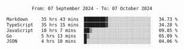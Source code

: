 <div align="center">
<p style="text-align: center;">
<!--START_SECTION:waka-->

```txt
From: 07 September 2024 - To: 07 October 2024

Markdown     35 hrs 43 mins  ████████▓░░░░░░░░░░░░░░░░   34.73 %
TypeScript   35 hrs 15 mins  ████████▓░░░░░░░░░░░░░░░░   34.28 %
JavaScript   10 hrs 7 mins   ██▒░░░░░░░░░░░░░░░░░░░░░░   09.85 %
Go           5 hrs 13 mins   █▒░░░░░░░░░░░░░░░░░░░░░░░   05.09 %
JSON         4 hrs 10 mins   █░░░░░░░░░░░░░░░░░░░░░░░░   04.06 %
```

<!--END_SECTION:waka-->
</p>
</div>
